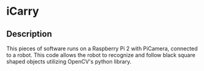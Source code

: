 # iCarry
## Description
This pieces of software runs on a Raspberry Pi 2 with PiCamera, connected to a robot. This code allows the robot to recognize and follow black square shaped objects utilizing OpenCV's python library.

